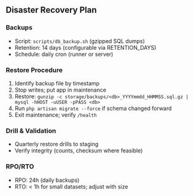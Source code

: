 ## Disaster Recovery Plan

### Backups
- Script: `scripts/db_backup.sh` (gzipped SQL dumps)
- Retention: 14 days (configurable via RETENTION_DAYS)
- Schedule: daily cron (runner or server)

### Restore Procedure
1. Identify backup file by timestamp
2. Stop writes; put app in maintenance
3. Restore: `gunzip -c storage/backups/<db>_YYYYmmdd_HHMMSS.sql.gz | mysql -hHOST -uUSER -pPASS <db>`
4. Run `php artisan migrate --force` if schema changed forward
5. Exit maintenance; verify `/health`

### Drill & Validation
- Quarterly restore drills to staging
- Verify integrity (counts, checksum where feasible)

### RPO/RTO
- RPO: 24h (daily backups)
- RTO: < 1h for small datasets; adjust with size


